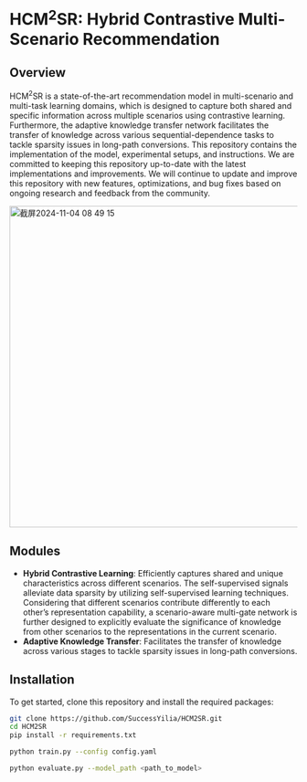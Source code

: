 # HCM$^2$SR: Hybrid Contrastive Multi-Scenario Recommendation

## Overview
HCM$^2$SR is a state-of-the-art recommendation model in multi-scenario and multi-task learning domains, which is designed to capture both shared and specific information across multiple scenarios using contrastive learning. Furthermore, the adaptive knowledge transfer network facilitates the transfer of knowledge across various sequential-dependence tasks to tackle sparsity issues in long-path conversions. This repository contains the implementation of the model, experimental setups, and instructions. We are committed to keeping this repository up-to-date with the latest implementations and improvements. We will continue to update and improve this repository with new features, optimizations, and bug fixes based on ongoing research and feedback from the community.

<img width="563" alt="截屏2024-11-04 08 49 15" src="https://github.com/user-attachments/assets/6ad279bc-8f82-46a6-9502-4aa0882ace27">


## Modules
- **Hybrid Contrastive Learning**: Efficiently captures shared and unique characteristics across different scenarios. The self-supervised signals alleviate data sparsity by utilizing self-supervised learning techniques. Considering that different scenarios contribute differently to each other’s representation capability, a scenario-aware multi-gate network is further designed to explicitly evaluate the significance of knowledge from other scenarios to the representations in the current scenario.
- **Adaptive Knowledge Transfer**: Facilitates the transfer of knowledge across various stages to tackle sparsity issues in long-path conversions.


## Installation
To get started, clone this repository and install the required packages:

```bash
git clone https://github.com/SuccessYilia/HCM2SR.git
cd HCM2SR
pip install -r requirements.txt

python train.py --config config.yaml

python evaluate.py --model_path <path_to_model>

